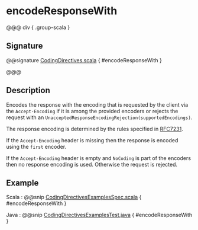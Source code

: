 # encodeResponseWith

@@@ div { .group-scala }

## Signature

@@signature [CodingDirectives.scala](/pekko-http/src/main/scala/akka/http/scaladsl/server/directives/CodingDirectives.scala) { #encodeResponseWith }

@@@

## Description

Encodes the response with the encoding that is requested by the client via the `Accept-Encoding` if it is among the provided encoders or rejects the request with an `UnacceptedResponseEncodingRejection(supportedEncodings)`.

The response encoding is determined by the rules specified in [RFC7231](https://tools.ietf.org/html/rfc7231#section-5.3.4).

If the `Accept-Encoding` header is missing then the response is encoded using the `first` encoder.

If the `Accept-Encoding` header is empty and `NoCoding` is part of the encoders then no
response encoding is used. Otherwise the request is rejected.

## Example

Scala
:  @@snip [CodingDirectivesExamplesSpec.scala](/docs/src/test/scala/docs/http/scaladsl/server/directives/CodingDirectivesExamplesSpec.scala) { #encodeResponseWith }

Java
:  @@snip [CodingDirectivesExamplesTest.java](/docs/src/test/java/docs/http/javadsl/server/directives/CodingDirectivesExamplesTest.java) { #encodeResponseWith }
